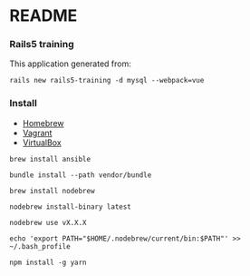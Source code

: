 # README

### Rails5 training

This application generated from:

```
rails new rails5-training -d mysql --webpack=vue
```

### Install

- [Homebrew](http://brew.sh/)
- [Vagrant](http://www.vagrantup.com)
- [VirtualBox](https://www.virtualbox.org/)

```
brew install ansible

bundle install --path vendor/bundle

brew install nodebrew

nodebrew install-binary latest

nodebrew use vX.X.X

echo 'export PATH="$HOME/.nodebrew/current/bin:$PATH"' >> ~/.bash_profile

npm install -g yarn
```
